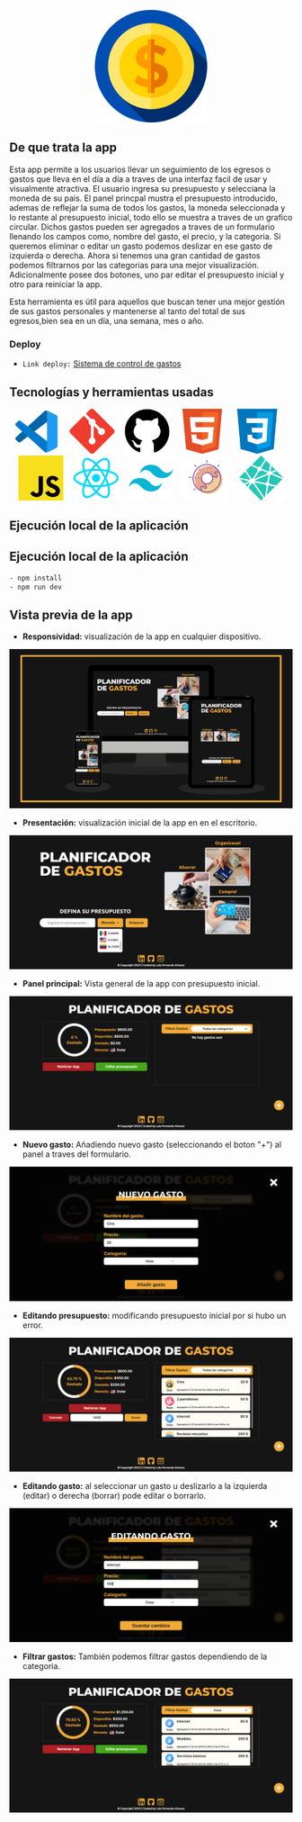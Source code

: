 <p align="center">
  <img height="200" src="https://github.com/fernando8alvarez/Control-Gastos/blob/main/Imgs/icon-ahorro.png" />
</p>

## De que trata la app

Esta app permite a los usuarios llevar un seguimiento de los egresos o gastos que lleva en el día a día a traves de una interfaz facil de usar y visualmente atractiva.
El usuario ingresa su presupuesto y selecciana la moneda de su pais. El panel princpal mustra el presupuesto introducido, ademas de reflejar la suma de todos los gastos, la moneda seleccionada y lo restante al presupuesto inicial, todo ello se muestra a traves de un grafico circular. Dichos gastos pueden ser agregados a traves de un formulario llenando los campos como, nombre del gasto, el precio, y la categoria. Si queremos eliminar o editar un gasto podemos deslizar en ese gasto de izquierda o derecha. Ahora si tenemos una gran cantidad de gastos podemos filtrarnos por las categorias para una mejor visualización. Adicionalmente posee dos botones, uno par editar el presupuesto inicial y otro para reiniciar la app.

Esta herramienta es útil para aquellos que buscan tener una mejor gestión de sus gastos personales y mantenerse al tanto del total de sus egresos,bien sea en un día, una semana, mes o año.


### Deploy

- `Link deploy:` [Sistema de control de gastos](https://sistema-control-gastos.netlify.app/)

## Tecnologías y herramientas usadas

<p align="center">
<img class='margin-right' src="https://github.com/fernando8alvarez/My-PI-Food/blob/main/Img/vsCode.png" height="80px"/>
<img width="10px"/>
<img src="https://github.com/fernando8alvarez/My-PI-Food/blob/main/Img/git.png" height="80px"/>
<img width="10px"/>
<img src="https://github.com/fernando8alvarez/My-PI-Food/blob/main/Img/github.png" height="80px"/>
<img width="10px"/>
<img src="https://github.com/fernando8alvarez/My-PI-Food/blob/main/Img/html.png" height="80px"/>
<img width="10px"/>
<img src="https://github.com/fernando8alvarez/My-PI-Food/blob/main/Img/css.png" height="80px"/>
<img width="10px"/>
<img src="https://github.com/fernando8alvarez/My-PI-Food/blob/main/Img/javascript.png" height="80px"/>
<img width="10px"/>
<img src="https://github.com/fernando8alvarez/My-PI-Food/blob/main/Img/react.png" height="80px"/>
<img width="10px"/>
<img src="https://github.com/fernando8alvarez/gestion_pacientes/blob/main/imgs/tailwind.png" height="80px"/>
<img width="10px"/>
<img src="https://github.com/fernando8alvarez/My-PI-Food/blob/main/Img/sweetalert2.png" height="80px"/>
<img width="10px"/>
<img src="https://github.com/fernando8alvarez/gestion_pacientes/blob/main/imgs/Netlify.png" height="80px"/>
</p>

## Ejecución local de la aplicación

## Ejecución local de la aplicación

```
- npm install
- npm run dev
```

## Vista previa de la app

- **Responsividad:** visualización de la app en cualquier dispositivo.

<img src="https://github.com/fernando8alvarez/Control-Gastos/blob/main/Imgs/Responsive.png" />

- **Presentación:** visualización inicial de la app en en el escritorio.

<img src="https://github.com/fernando8alvarez/Control-Gastos/blob/main/Imgs/(1)LandingPage.png" />

- **Panel principal:** Vista general de la app con presupuesto inicial.

<img src="https://github.com/fernando8alvarez/Control-Gastos/blob/main/Imgs/(2)Panel.png" />

- **Nuevo gasto:** Añadiendo nuevo gasto (seleccionando el boton "+") al panel a traves del formulario.

<img src="https://github.com/fernando8alvarez/Control-Gastos/blob/main/Imgs/(3)NuevoGasto.png" />

- **Editando presupuesto:** modificando presupuesto inicial por si hubo un error.

<img src="https://github.com/fernando8alvarez/Control-Gastos/blob/main/Imgs/(4)EditarPresupuesto.png" />

- **Editando gasto:** al seleccionar un gasto u deslizarlo a la izquierda (editar) o derecha (borrar) pode editar o borrarlo.

<img src="https://github.com/fernando8alvarez/Control-Gastos/blob/main/Imgs/(5)EditarGasto.png" />

- **Filtrar gastos:** También podemos filtrar gastos dependiendo de la categoria.

<img src="https://github.com/fernando8alvarez/Control-Gastos/blob/main/Imgs/(6)FiltrarGastos.png" />

